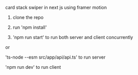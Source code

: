 card stack swiper in next js using framer motion

1) clone the repo

2) run 'npm install'

3) 'npm run start' to run both server and client concurrently
   
or

'ts-node --esm src/app/api/api.ts'  to run server

'npm run dev' to run client

